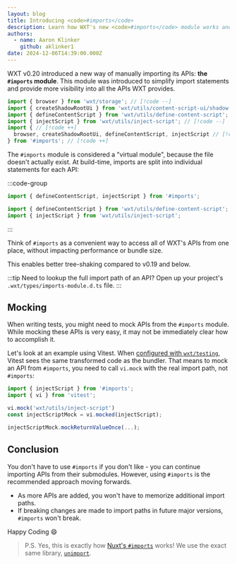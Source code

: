 ```yaml
---
layout: blog
title: Introducing <code>#imports</code>
description: Learn how WXT's new <code>#imports</code> module works and how to use it.
authors:
  - name: Aaron Klinker
    github: aklinker1
date: 2024-12-06T14:39:00.000Z
---
```


WXT v0.20 introduced a new way of manually importing its APIs: **the `#imports` module**. This module was introduced to simplify import statements and provide more visibility into all the APIs WXT provides.

<!-- prettier-ignore -->
```ts
import { browser } from 'wxt/storage'; // [!code --]
import { createShadowRootUi } from 'wxt/utils/content-script-ui/shadow-root'; // [!code --]
import { defineContentScript } from 'wxt/utils/define-content-script'; // [!code --]
import { injectScript } from 'wxt/utils/inject-script'; // [!code --]
import { // [!code ++]
  browser, createShadowRootUi, defineContentScript, injectScript // [!code ++]
} from '#imports'; // [!code ++]
```

The `#imports` module is considered a "virtual module", because the file doesn't actually exist. At build-time, imports are split into individual statements for each API:

:::code-group

```ts [What you write]
import { defineContentScript, injectScript } from '#imports';
```

```ts [What the bundler sees]
import { defineContentScript } from 'wxt/utils/define-content-script';
import { injectScript } from 'wxt/utils/inject-script';
```

:::

Think of `#imports` as a convenient way to access all of WXT's APIs from one place, without impacting performance or bundle size.

This enables better tree-shaking compared to v0.19 and below.

:::tip Need to lookup the full import path of an API?
Open up your project's `.wxt/types/imports-module.d.ts` file.
:::

## Mocking

When writing tests, you might need to mock APIs from the `#imports` module. While mocking these APIs is very easy, it may not be immediately clear how to accomplish it.

Let's look at an example using Vitest. When [configured with `wxt/testing`](/guide/essentials/unit-testing#vitest), Vitest sees the same transformed code as the bundler. That means to mock an API from `#imports`, you need to call `vi.mock` with the real import path, not `#imports`:

```ts
import { injectScript } from '#imports';
import { vi } from 'vitest';

vi.mock('wxt/utils/inject-script')
const injectScriptMock = vi.mocked(injectScript);

injectScriptMock.mockReturnValueOnce(...);
```

## Conclusion

You don't have to use `#imports` if you don't like - you can continue importing APIs from their submodules. However, using `#imports` is the recommended approach moving forwards.

- As more APIs are added, you won't have to memorize additional import paths.
- If breaking changes are made to import paths in future major versions, `#imports` won't break.

Happy Coding 😄

> P.S. Yes, this is exactly how [Nuxt's `#imports`](https://nuxt.com/docs/guide/concepts/auto-imports#explicit-imports) works! We use the exact same library, [`unimport`](https://github.com/unjs/unimport).
